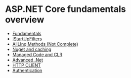 <h1> ASP.NET Core fundamentals overview </h1>
<ul>
  <li><a href="./Fundamentals.md">Fundamentals</a></li>
  <li><a href="./AspnetCoreMsDocs.Learn/StartupFilters/startupfilters.md">IStartUpFilters</a></li>
  <li><a href="./AllLinqMethods/Program.cs">AllLInq Methods (Not Complete)</a></li>
  <li><a href="./Nuget.md">Nuget and caching</a></li>
  <li><a href="./MangedCodeAndCLRBasics.md">Managed Code and CLR</a></li>
  <li><a href="./AdvancedDotnet.md">Advanced .Net</a></li>
  <li><a href="./httpclient.md">HTTP CLIENT</a></li>
  <li><a href="./LearnAuthentication/AuthenticationBasics.md">Authentication</a></li>
 </ul>





